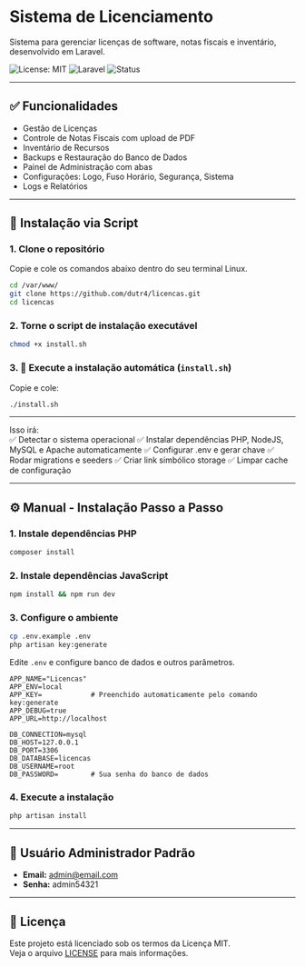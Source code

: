 # Sistema de Licenciamento

Sistema para gerenciar licenças de software, notas fiscais e inventário, desenvolvido em Laravel.

![License: MIT](https://img.shields.io/badge/License-MIT-yellow.svg)
![Laravel](https://img.shields.io/badge/Laravel-10.x-red)
![Status](https://img.shields.io/badge/status-active-brightgreen)

---

## ✅ Funcionalidades

- Gestão de Licenças
- Controle de Notas Fiscais com upload de PDF
- Inventário de Recursos
- Backups e Restauração do Banco de Dados
- Painel de Administração com abas
- Configurações: Logo, Fuso Horário, Segurança, Sistema
- Logs e Relatórios

---

## 🚀 Instalação via Script

### 1. Clone o repositório

Copie e cole os comandos abaixo dentro do seu terminal Linux.

```bash
cd /var/www/
git clone https://github.com/dutr4/licencas.git
cd licencas
```
### 2. Torne o script de instalação executável

```bash
chmod +x install.sh
```

### 3. 📝 Execute a instalação automática (`install.sh`)

Copie e cole:

```bash
./install.sh
```
---

Isso irá:  
✅ Detectar o sistema operacional
✅ Instalar dependências PHP, NodeJS, MySQL e Apache automaticamente
✅ Configurar .env e gerar chave
✅ Rodar migrations e seeders
✅ Criar link simbólico storage
✅ Limpar cache de configuração 

---

## ⚙️ Manual - Instalação Passo a Passo

### 1. Instale dependências PHP

```bash
composer install
```

### 2. Instale dependências JavaScript

```bash
npm install && npm run dev
```

### 3. Configure o ambiente

```bash
cp .env.example .env
php artisan key:generate
```

Edite `.env` e configure banco de dados e outros parâmetros.

```env
APP_NAME="Licencas"
APP_ENV=local
APP_KEY=            # Preenchido automaticamente pelo comando key:generate
APP_DEBUG=true
APP_URL=http://localhost

DB_CONNECTION=mysql
DB_HOST=127.0.0.1
DB_PORT=3306
DB_DATABASE=licencas
DB_USERNAME=root
DB_PASSWORD=        # Sua senha do banco de dados
```

### 4. Execute a instalação

```bash
php artisan install
```

---

## 👤 Usuário Administrador Padrão

- **Email:** admin@email.com  
- **Senha:** admin54321

---

## 📝 Licença

Este projeto está licenciado sob os termos da Licença MIT.  
Veja o arquivo [LICENSE](LICENSE) para mais informações.
